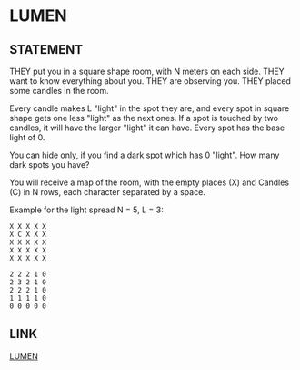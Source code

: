 # LUMEN

## STATEMENT

THEY put you in a square shape room, with N meters on each side.
THEY want to know everything about you.
THEY are observing you.
THEY placed some candles in the room.

Every candle makes L "light" in the spot they are, and every spot in square
shape gets one less "light" as the next ones. If a spot is touched by two
candles, it will have the larger "light" it can have. Every spot has the base
light of 0.

You can hide only, if you find a dark spot which has 0 "light".
How many dark spots you have?

You will receive a map of the room, with the empty places (X) and Candles (C) in
N rows, each character separated by a space.

Example for the light spread N = 5, L = 3:

```
X X X X X
X C X X X
X X X X X
X X X X X
X X X X X
```

```
2 2 2 1 0
2 3 2 1 0
2 2 2 1 0
1 1 1 1 0
0 0 0 0 0
```

## LINK

[LUMEN](https://www.codingame.com/training/easy/lumen)
